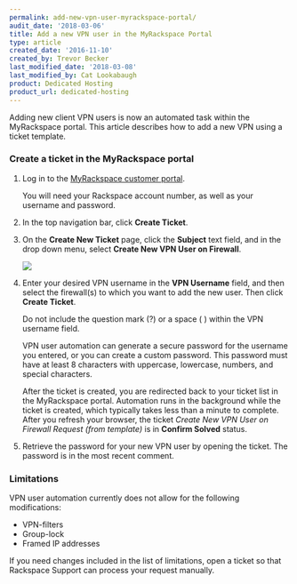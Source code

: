 ```yaml
---
permalink: add-new-vpn-user-myrackspace-portal/
audit_date: '2018-03-06'
title: Add a new VPN user in the MyRackspace Portal
type: article
created_date: '2016-11-10'
created_by: Trevor Becker
last_modified_date: '2018-03-08'
last_modified_by: Cat Lookabaugh
product: Dedicated Hosting
product_url: dedicated-hosting
---
```


Adding new client VPN users is now an automated task within the MyRackspace portal. This article describes how to add a new VPN using a ticket template.

### Create a ticket in the MyRackspace portal

1. Log in to the [MyRackspace customer portal](https://my.rackspace.com/portal/auth/login).

   You will need your Rackspace account number, as well as your username and password.

2. In the top navigation bar, click **Create Ticket**.

3. On the **Create New Ticket** page, click the **Subject** text field, and in the drop down menu, select **Create New VPN User on Firewall**.

   <img src="{% asset_path dedicated-hosting/add-new-vpn-user-myrackspace-portal/add-new-vpn-user-select-ticket.png %}" />

4. Enter your desired VPN username in the **VPN Username** field, and then select the firewall(s) to which you want to add the new user. Then click **Create Ticket**.

   Do not include the question mark (?) or a space ( ) within the VPN username field.

   VPN user automation can generate a secure password for the username you entered, or you can create a custom password. This password must have at least 8 characters with uppercase, lowercase, numbers, and special characters.

   After the ticket is created, you are redirected back to your ticket list in the MyRackspace portal. Automation runs in the background while the ticket is created, which typically takes less than a minute to complete. After you refresh your browser, the ticket *Create New VPN User on Firewall Request (from template)* is in **Confirm Solved** status.

5. Retrieve the password for your new VPN user by opening the ticket. The password is in the most recent comment.

### Limitations

VPN user automation currently does not allow for the following modifications:

- VPN-filters
- Group-lock
- Framed IP addresses

If you need changes included in the list of limitations, open a ticket so that Rackspace Support can process your request manually.
